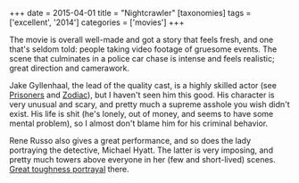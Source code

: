 +++
date = 2015-04-01
title = "Nightcrawler"
[taxonomies]
tags = ['excellent', '2014']
categories = ['movies']
+++

The movie is overall well-made and got a story that feels fresh, and one
that's seldom told: people taking video footage of gruesome events. The
scene that culminates in a police car chase is intense and feels
realistic; great direction and camerawork.

Jake Gyllenhaal, the lead of the quality cast, is a highly skilled actor
(see [Prisoners] and [Zodiac]), but I haven't seen him this good. His
character is very unusual and scary, and pretty much a supreme asshole
you wish didn't exist. His life is shit (he's lonely, out of money,
and seems to have some mental problem), so I almost don't blame him for
his criminal behavior.

Rene Russo also gives a great performance, and so does the lady
portraying the detective, Michael Hyatt. The latter is very imposing,
and pretty much towers above everyone in her (few and short-lived)
scenes. [Great toughness portrayal] there.

  [Prisoners]: http://tshepang.net/prisoners-2013
  [Zodiac]: http://tshepang.net/zodiac-and-david-fincher
  [Great toughness portrayal]: http://tshepang.net/tough-women
